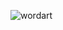 ![wordart](https://user-images.githubusercontent.com/90269980/216022855-c4607c68-99ff-4229-90d0-03831078c57a.png)



<!--
**laurabpaulsen/laurabpaulsen** is a ✨ _special_ ✨ repository because its `README.md` (this file) appears on your GitHub profile.

Here are some ideas to get you started:

- 🔭 I’m currently working on ...
- 🌱 I’m currently learning ...
- 👯 I’m looking to collaborate on ...
- 🤔 I’m looking for help with ...
- 💬 Ask me about ...
- 📫 How to reach me: ...
- 😄 Pronouns: ...
- ⚡ Fun fact: ...
-->
